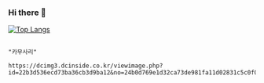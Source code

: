 ### Hi there 👋

<!--
**songjihoon12/songjihoon12** is a ✨ _special_ ✨ repository because its `README.md` (this file) appears on your GitHub profile.

Here are some ideas to get you started:

- 🔭 I’m currently working on ...
- 🌱 I’m currently learning ...
- 👯 I’m looking to collaborate on ...
- 🤔 I’m looking for help with ...
- 💬 Ask me about ...
- 📫 How to reach me: ...
- 😄 Pronouns: ...
- ⚡ Fun fact: ...
-->
[![Top Langs](https://github-readme-stats.vercel.app/api/top-langs/?username=songjihoon12&layout=compact)](https://github.com/songjihoon12/)

                                                                         "카무사리"
                                                                         https://dcimg3.dcinside.co.kr/viewimage.php?id=22b3d536ecd73ba36cb3d9ba12&no=24b0d769e1d32ca73de981fa11d02831c5c0f05347e0c24fad56a75fb85fcc739531d6d7133c0eaa488def5995c398b23fdb6e9247331e259aa36d32cc15b6aa8ee379b603f566f5c5eba159573ffee244387aef80380379
